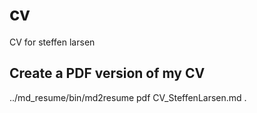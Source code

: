 # cv
CV for steffen larsen

## Create a PDF version of my CV
../md_resume/bin/md2resume pdf CV_SteffenLarsen.md .
